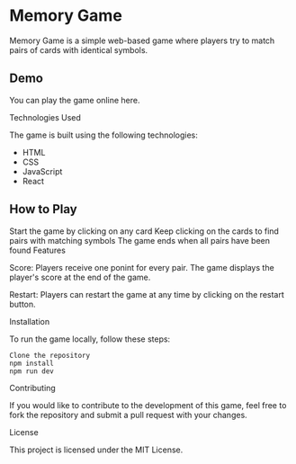 # Memory Game

Memory Game is a simple web-based game where players try to match pairs of cards with identical symbols.

## Demo

You can play the game online here.

Technologies Used

The game is built using the following technologies:

* HTML
* CSS
* JavaScript
* React


## How to Play

Start the game by clicking on any card
Keep clicking on the cards to find pairs with matching symbols
The game ends when all pairs have been found
Features

Score: Players receive one ponint for every pair. The game displays the player's score at the end of the game.

Restart: Players can restart the game at any time by clicking on the restart button.

Installation

To run the game locally, follow these steps:
```
Clone the repository
npm install
npm run dev
```
Contributing

If you would like to contribute to the development of this game, feel free to fork the repository and submit a pull request with your changes.

License

This project is licensed under the MIT License.




